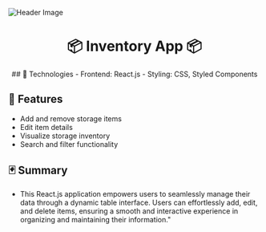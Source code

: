 ![Header Image](https://raw.githubusercontent.com/Lopez4163/storageApp2.0/main/storage3.0/assets/Screenshot%202023-11-21%20at%209.51.03%E2%80%AFAM.png)

<h1 align="center">📦 Inventory App 📦</h1> 

<P align="center">
  ## 👾 Technologies
- Frontend: React.js
- Styling: CSS, Styled Components
</P>

## 🍩 Features

- Add and remove storage items
- Edit item details
- Visualize storage inventory
- Search and filter functionality

## 🃏 Summary

- This React.js application empowers users to seamlessly manage their data through a dynamic table interface. Users can effortlessly add, edit, and delete items, ensuring a smooth and interactive experience in organizing and maintaining their information."
